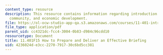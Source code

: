 ```yaml
---
content_type: resource
description: This resource contains information regarding introduction to housing,
  community, and economic development.
file: https://ol-ocw-studio-app-qa.s3.amazonaws.com/courses/11-401-introduction-to-housing-community-and-economic-development-fall-2015/4236024de3cc2270791730c6bd5cc381_MIT11_401F15_HowToPrepare.pdf
file_type: application/pdf
parent_uid: cc4321dc-fcc4-3004-0b83-d984c96cdd10
resourcetype: Document
title: 11.401F15 How to Prepare and Deliver an Effective Briefing
uid: 4236024d-e3cc-2270-7917-30c6bd5cc381
---
```

